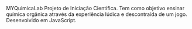 MYQuimicaLab
Projeto de Iniciação Científica. Tem como objetivo ensinar química orgânica através da experiência lúdica e descontraída de um jogo. 
Desenvolvido em JavaScript.
